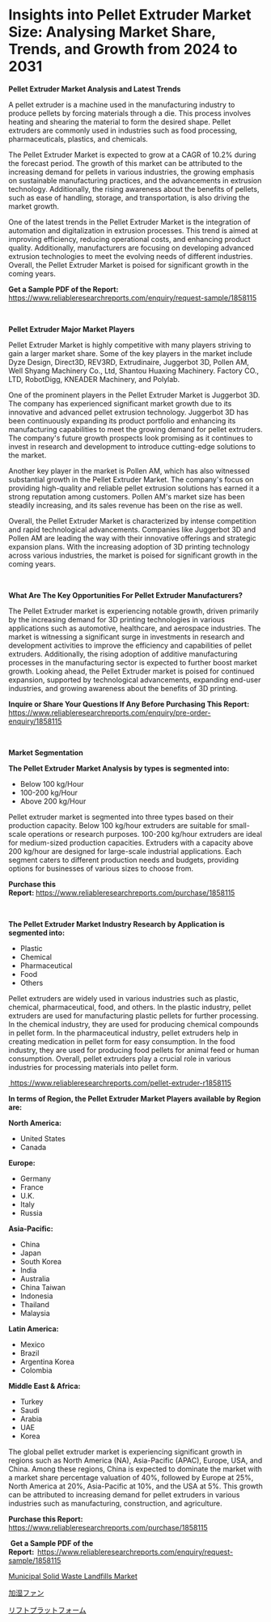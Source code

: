 <p><h1>Insights into Pellet Extruder Market Size: Analysing Market Share, Trends, and Growth from 2024 to 2031</h1></p><p><strong>Pellet Extruder Market Analysis and Latest Trends</strong></p>
<p><p>A pellet extruder is a machine used in the manufacturing industry to produce pellets by forcing materials through a die. This process involves heating and shearing the material to form the desired shape. Pellet extruders are commonly used in industries such as food processing, pharmaceuticals, plastics, and chemicals.</p><p>The Pellet Extruder Market is expected to grow at a CAGR of 10.2% during the forecast period. The growth of this market can be attributed to the increasing demand for pellets in various industries, the growing emphasis on sustainable manufacturing practices, and the advancements in extrusion technology. Additionally, the rising awareness about the benefits of pellets, such as ease of handling, storage, and transportation, is also driving the market growth.</p><p>One of the latest trends in the Pellet Extruder Market is the integration of automation and digitalization in extrusion processes. This trend is aimed at improving efficiency, reducing operational costs, and enhancing product quality. Additionally, manufacturers are focusing on developing advanced extrusion technologies to meet the evolving needs of different industries. Overall, the Pellet Extruder Market is poised for significant growth in the coming years.</p></p>
<p><strong>Get a Sample PDF of the Report:&nbsp;</strong> <a href="https://www.reliableresearchreports.com/enquiry/request-sample/1858115">https://www.reliableresearchreports.com/enquiry/request-sample/1858115</a></p>
<p>&nbsp;</p>
<p><strong>Pellet Extruder Major Market Players</strong></p>
<p><p>Pellet Extruder Market is highly competitive with many players striving to gain a larger market share. Some of the key players in the market include Dyze Design, Direct3D, REV3RD, Extrudinaire, Juggerbot 3D, Pollen AM, Well Shyang Machinery Co., Ltd, Shantou Huaxing Machinery. Factory CO., LTD, RobotDigg, KNEADER Machinery, and Polylab.</p><p>One of the prominent players in the Pellet Extruder Market is Juggerbot 3D. The company has experienced significant market growth due to its innovative and advanced pellet extrusion technology. Juggerbot 3D has been continuously expanding its product portfolio and enhancing its manufacturing capabilities to meet the growing demand for pellet extruders. The company's future growth prospects look promising as it continues to invest in research and development to introduce cutting-edge solutions to the market.</p><p>Another key player in the market is Pollen AM, which has also witnessed substantial growth in the Pellet Extruder Market. The company's focus on providing high-quality and reliable pellet extrusion solutions has earned it a strong reputation among customers. Pollen AM's market size has been steadily increasing, and its sales revenue has been on the rise as well.</p><p>Overall, the Pellet Extruder Market is characterized by intense competition and rapid technological advancements. Companies like Juggerbot 3D and Pollen AM are leading the way with their innovative offerings and strategic expansion plans. With the increasing adoption of 3D printing technology across various industries, the market is poised for significant growth in the coming years.</p></p>
<p>&nbsp;</p>
<p><strong>What Are The Key Opportunities For Pellet Extruder Manufacturers?</strong></p>
<p><p>The Pellet Extruder market is experiencing notable growth, driven primarily by the increasing demand for 3D printing technologies in various applications such as automotive, healthcare, and aerospace industries. The market is witnessing a significant surge in investments in research and development activities to improve the efficiency and capabilities of pellet extruders. Additionally, the rising adoption of additive manufacturing processes in the manufacturing sector is expected to further boost market growth. Looking ahead, the Pellet Extruder market is poised for continued expansion, supported by technological advancements, expanding end-user industries, and growing awareness about the benefits of 3D printing.</p></p>
<p><strong>Inquire or Share Your Questions If Any Before Purchasing This Report:</strong> <a href="https://www.reliableresearchreports.com/enquiry/pre-order-enquiry/1858115">https://www.reliableresearchreports.com/enquiry/pre-order-enquiry/1858115</a></p>
<p>&nbsp;</p>
<p><strong>Market Segmentation</strong></p>
<p><strong>The Pellet Extruder Market Analysis by types is segmented into:</strong></p>
<p><ul><li>Below 100 kg/Hour</li><li>100-200 kg/Hour</li><li>Above 200 kg/Hour</li></ul></p>
<p><p>Pellet extruder market is segmented into three types based on their production capacity. Below 100 kg/hour extruders are suitable for small-scale operations or research purposes. 100-200 kg/hour extruders are ideal for medium-sized production capacities. Extruders with a capacity above 200 kg/hour are designed for large-scale industrial applications. Each segment caters to different production needs and budgets, providing options for businesses of various sizes to choose from.</p></p>
<p><strong>Purchase this Report:&nbsp;</strong><a href="https://www.reliableresearchreports.com/purchase/1858115">https://www.reliableresearchreports.com/purchase/1858115</a></p>
<p>&nbsp;</p>
<p><strong>The Pellet Extruder Market Industry Research by Application is segmented into:</strong></p>
<p><ul><li>Plastic</li><li>Chemical</li><li>Pharmaceutical</li><li>Food</li><li>Others</li></ul></p>
<p><p>Pellet extruders are widely used in various industries such as plastic, chemical, pharmaceutical, food, and others. In the plastic industry, pellet extruders are used for manufacturing plastic pellets for further processing. In the chemical industry, they are used for producing chemical compounds in pellet form. In the pharmaceutical industry, pellet extruders help in creating medication in pellet form for easy consumption. In the food industry, they are used for producing food pellets for animal feed or human consumption. Overall, pellet extruders play a crucial role in various industries for processing materials into pellet form.</p></p>
<p><a href="https://www.reliableresearchreports.com/pellet-extruder-r1858115">&nbsp;https://www.reliableresearchreports.com/pellet-extruder-r1858115</a></p>
<p><strong>In terms of Region, the Pellet Extruder Market Players available by Region are:</strong></p>
<p>
    <p> <strong> North America: </strong>
        <ul>
            <li>United States</li>
            <li>Canada</li>
        </ul>
        </p> 
    <p> <strong> Europe: </strong>
        <ul>
            <li>Germany</li>
            <li>France</li>
            <li>U.K.</li>
            <li>Italy</li>
            <li>Russia</li>
        </ul>
        </p> 
    <p> <strong> Asia-Pacific: </strong>
        <ul>
            <li>China</li>
            <li>Japan</li>
            <li>South Korea</li>
            <li>India</li>
            <li>Australia</li>
            <li>China Taiwan</li>
            <li>Indonesia</li>
            <li>Thailand</li>
            <li>Malaysia</li>
        </ul>
        </p> 
    <p> <strong> Latin America: </strong>
        <ul>
            <li>Mexico</li>
            <li>Brazil</li>
            <li>Argentina Korea</li>
            <li>Colombia</li>
        </ul>
        </p> 
    <p> <strong> Middle East & Africa: </strong>
        <ul>
            <li>Turkey</li>
            <li>Saudi</li>
            <li>Arabia</li>
            <li>UAE</li>
            <li>Korea</li>
        </ul>
    </p>
    </p>
<p><p>The global pellet extruder market is experiencing significant growth in regions such as North America (NA), Asia-Pacific (APAC), Europe, USA, and China. Among these regions, China is expected to dominate the market with a market share percentage valuation of 40%, followed by Europe at 25%, North America at 20%, Asia-Pacific at 10%, and the USA at 5%. This growth can be attributed to increasing demand for pellet extruders in various industries such as manufacturing, construction, and agriculture.</p></p>
<p><strong>Purchase this Report: </strong><a href="https://www.reliableresearchreports.com/purchase/1858115">https://www.reliableresearchreports.com/purchase/1858115</a></p>
<p>&nbsp;<strong>Get a Sample PDF of the Report:&nbsp;&nbsp;</strong><a href="https://www.reliableresearchreports.com/enquiry/request-sample/1858115">https://www.reliableresearchreports.com/enquiry/request-sample/1858115</a></p>
<p><strong></strong></p>
<p><p><a href="https://view.publitas.com/reportprime-1/municipal-solid-waste-landfills-market-the-key-to-successful-business-strategy-forecast-till-2031/">Municipal Solid Waste Landfills Market</a></p><p><a href="https://medium.com/@alexandrakristinadresen/%E5%8A%A0%E6%B9%BF%E3%83%95%E3%82%A1%E3%83%B3%E5%B8%82%E5%A0%B4%E8%A6%8F%E6%A8%A1-cagr-%E3%83%88%E3%83%AC%E3%83%B3%E3%83%892024-2030-d7587e7ed31c">加湿ファン</a></p><p><a href="https://medium.com/@wilmerwalsh1/%E3%83%AA%E3%83%95%E3%83%88%E3%83%97%E3%83%A9%E3%83%83%E3%83%88%E3%83%95%E3%82%A9%E3%83%BC%E3%83%A0%E5%B8%82%E5%A0%B4-%E7%AB%B6%E4%BA%89%E5%88%86%E6%9E%90-%E5%B8%82%E5%A0%B4%E5%8B%95%E5%90%91-%E3%81%8A%E3%82%88%E3%81%B32031%E5%B9%B4%E3%81%BE%E3%81%A7%E3%81%AE%E4%BA%88%E6%B8%AC-85abcca3447a">リフトプラットフォーム</a></p></p>